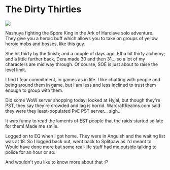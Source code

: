 # The Dirty Thirties

![](../images/sporeking.jpg)

Nashuya fighting the Spore King in the Ark of Harclave solo adventure. They give you a heroic buff which allows you to take on groups of yellow heroic mobs and bosses, like this guy.

She hit thirty by the finish; and a couple of days ago, Etha hit thirty alchemy; and a little further back, Dera made 30 and then 31... so a lot of my characters are mid way through. Of course, SOE is just about to raise the level limit.

I find I fear commitment, in games as in life. I like chatting with people and being around them in game, but I am less and less inclined to trust them enough to group with them.

Did some WoW server shopping today; looked at Hyjal, but though they're PST, they say they're crowded and lag is horrid. WarcraftRealms.com said they were they least-populated PvE PST server... sigh...

It *was* funny to read the laments of EST people that the raids started so late for them! Made me smile.

Logged on to EQ when I got home. They were in Anguish and the waiting list was at 18. So I logged back out, went back to Splitpaw as I'd meant to. Would have done more but some real-life stuff had me outside talking to police for an hour or so.

And wouldn't you like to know more about that :P

